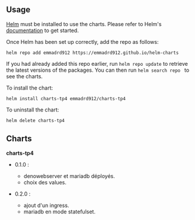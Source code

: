 ## Usage

[Helm](https://helm.sh) must be installed to use the charts.  Please refer to
Helm's [documentation](https://helm.sh/docs) to get started.

Once Helm has been set up correctly, add the repo as follows:

 ``
helm repo add emmadrd912 https://emmadrd912.github.io/helm-charts
 ``

If you had already added this repo earlier, run `helm repo update` to retrieve
the latest versions of the packages.  You can then run `helm search repo
` to see the charts.

To install the chart:

    helm install charts-tp4 emmadrd912/charts-tp4

To uninstall the chart:

    helm delete charts-tp4

## Charts

**charts-tp4**

* 0.1.0 : 
	* denowebserver et mariadb déployés.
	* choix des values.

* 0.2.0 :
	* ajout d'un ingress.
	* mariadb en mode statefulset.
